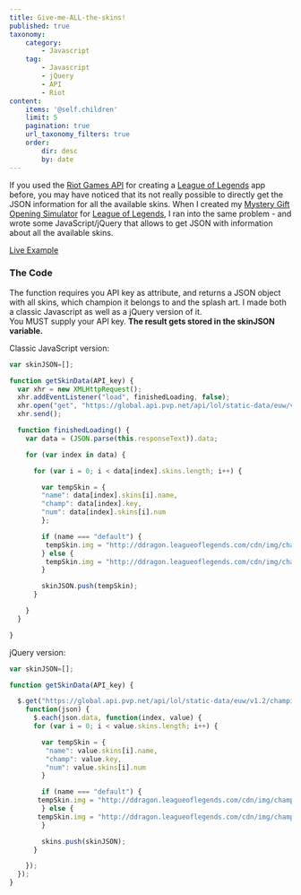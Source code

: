 ```yaml
---
title: Give-me-ALL-the-skins!
published: true
taxonomy:
    category:
        - Javascript
    tag:
        - Javascript
        - jQuery
        - API
        - Riot
content:
    items: '@self.children'
    limit: 5
    pagination: true
    url_taxonomy_filters: true
    order:
        dir: desc
        by: date
---
```


If you used the [Riot Games API](https://developer.riotgames.com/api/methods "Riot Games API") for creating a [League of Legends](http://euw.leagueoflegends.com/ "League of Legends") app before, you may have noticed that its not really possible to directly get the JSON information for all the available skins. When I created my [Mystery Gift Opening Simulator](http://f-rilling.com/projects/MysteryGiftOpener/ "Mystery Gift Opening Simulator") for [League of Legends](http://euw.leagueoflegends.com/ "League of Legends"), I ran into the same problem - and wrote some JavaScript/jQuery that allows to get JSON with information about all the available skins.

[Live Example](http://f-rilling.com/projects/MysteryGiftOpener/ "Mystery Gift Opening Simulator")

### The Code

The function requires you API key as attribute, and returns a JSON object with all skins, which champion it belongs to and the splash art. I made both a classic Javascript as well as a jQuery version of it.  
You MUST supply your API key. **The result gets stored in the skinJSON variable.**

Classic JavaScript version:

```javascript
var skinJSON=[];

function getSkinData(API_key) {
  var xhr = new XMLHttpRequest();
  xhr.addEventListener("load", finishedLoading, false);
  xhr.open("get", "https://global.api.pvp.net/api/lol/static-data/euw/v1.2/champion?champData=skins&api_key=" + API_key, true);
  xhr.send();

  function finishedLoading() {
    var data = (JSON.parse(this.responseText)).data;

    for (var index in data) {

      for (var i = 0; i < data[index].skins.length; i++) {

        var tempSkin = {
        "name": data[index].skins[i].name,
        "champ": data[index].key,
        "num": data[index].skins[i].num
        };

        if (name === "default") {
         tempSkin.img = "http://ddragon.leagueoflegends.com/cdn/img/champion/loading/" + tempSkin.champ + "_0.jpg";
        } else {
         tempSkin.img = "http://ddragon.leagueoflegends.com/cdn/img/champion/loading/" + tempSkin.champ + "_" + tempSkin.num + ".jpg";
        }

        skinJSON.push(tempSkin);
      }

    }
  }

}
```

jQuery version:

```javascript
var skinJSON=[];

function getSkinData(API_key) {

  $.get("https://global.api.pvp.net/api/lol/static-data/euw/v1.2/champion?champData=skins&api_key=" + API_key,
    function(json) {
      $.each(json.data, function(index, value) {
      for (var i = 0; i < value.skins.length; i++) {

        var tempSkin = {
         "name": value.skins[i].name,
         "champ": value.key,
         "num": value.skins[i].num
        }

        if (name === "default") {
       tempSkin.img = "http://ddragon.leagueoflegends.com/cdn/img/champion/loading/" + tempSkin.champ + "_0.jpg";
        } else {
       tempSkin.img = "http://ddragon.leagueoflegends.com/cdn/img/champion/loading/" + tempSkin.champ + "_" + tempSkin.num + ".jpg";
        }

        skins.push(skinJSON);
      }

    });
  });
}
```